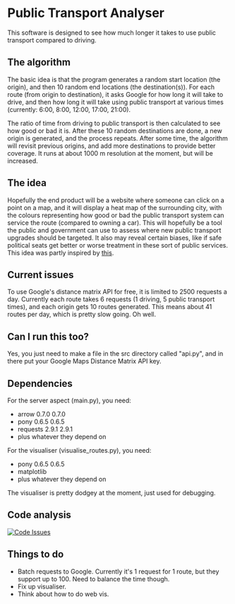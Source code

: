Public Transport Analyser
=========================

This software is designed to see how much longer it takes to use public 
transport compared to driving.

The algorithm
-------------
The basic idea is that the program generates a random start location 
(the origin), and then 10 random end locations (the destination(s)). For
each route (from origin to destination), it asks Google for how long it
will take to drive, and then how long it will take using public 
transport at various times (currently: 6:00, 8:00, 12:00, 17:00, 21:00).

The ratio of time from driving to public transport is then calculated to
see how good or bad it is. After these 10 random destinations are done, 
a new origin is generated, and the process repeats. After some time, the
algorithm will revisit previous origins, and add more destinations to
provide better coverage. It runs at about 1000 m resolution at the 
moment, but will be increased.

The idea
--------
Hopefully the end product will be a website where someone can click on a
point on a map, and it will display a heat map of the surrounding city,
with the colours representing how good or bad the public transport 
system can service the route (compared to owning a car). This will 
hopefully be a tool the public and government can use to assess where 
new public transport upgrades should be targeted. It also may reveal 
certain biases, like if safe political seats get better or worse 
treatment in these sort of public services. This idea was partly 
inspired by [this](http://sydney.edu.au/news/84.html?newsstoryid=10504).

Current issues
--------------
To use Google's distance matrix API for free, it is limited to 2500 
requests a day. Currently each route takes 6 requests (1 driving, 5 
public transport times), and each origin gets 10 routes generated. This
means about 41 routes per day, which is pretty slow going. Oh well. 

Can I run this too?
-------------------
Yes, you just need to make a file in the src directory called "api.py",
and in there put your Google Maps Distance Matrix API key.


Dependencies
------------
For the server aspect (main.py), you need:

* arrow	0.7.0	0.7.0
* pony	0.6.5	0.6.5
* requests	2.9.1	2.9.1
* plus whatever they depend on
    
For the visualiser (visualise_routes.py), you need:

* pony	0.6.5	0.6.5
* matplotlib 
* plus whatever they depend on
    
The visualiser is pretty dodgey at the moment, just used for debugging.

Code analysis
-------------
[![Code Issues](https://www.quantifiedcode.com/api/v1/project/26af7dbad1ab4ded84a340bbfe8e1927/badge.svg)](https://www.quantifiedcode.com/app/project/26af7dbad1ab4ded84a340bbfe8e1927)


Things to do
------------

* Batch requests to Google. Currently it's 1 request for 1 route, but
they support up to 100. Need to balance the time though.
* Fix up visualiser.
* Think about how to do web vis.